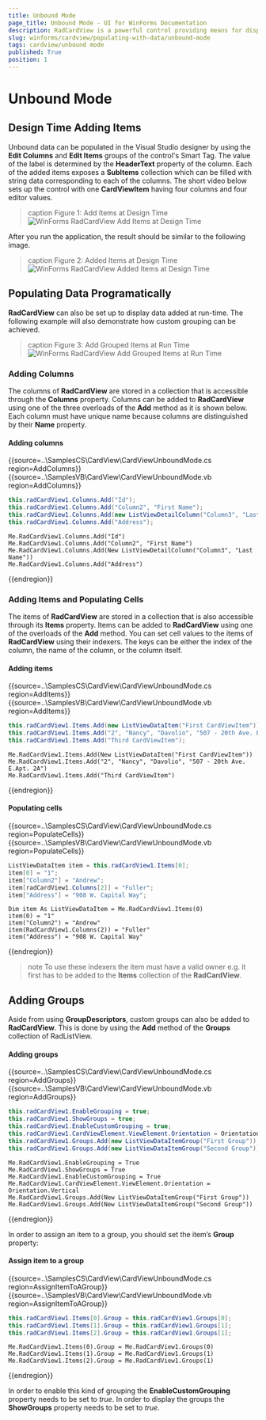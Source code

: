 ```yaml
---
title: Unbound Mode
page_title: Unbound Mode - UI for WinForms Documentation
description: RadCardView is a powerful control providing means for displaying and editing data organized in a card layout.
slug: winforms/cardview/populating-with-data/unbound-mode
tags: cardview/unbound mode
published: True
position: 1
---
```


# Unbound Mode

## Design Time Adding Items

Unbound data can be populated in the Visual Studio designer by using the __Edit Columns__ and __Edit Items__ groups of the control's Smart Tag. The value of the label is determined by the __HeaderText__ property of the column. Each of the added items exposes a __SubItems__ collection which can be filled with string data corresponding to each of the columns. The short video below sets up the control with one __CardViewItem__ having four columns and four editor values.

>caption Figure 1: Add Items at Design Time
![WinForms RadCardView Add Items at Design Time](images/radcardview-populating-with-data002.gif)

After you run the application, the result should be similar to the following image.

>caption Figure 2: Added Items at Design Time
![WinForms RadCardView Added Items at Design Time](images/radcardview-populating-with-data003.png)

## Populating Data Programatically

__RadCardView__ can also be set up to display data added at run-time. The following example will also demonstrate how custom grouping can be achieved. 

>caption Figure 3: Add Grouped Items at Run Time
![WinForms RadCardView Add Grouped Items at Run Time](images/radcardview-populating-with-data004.gif)

### Adding Columns

The columns of __RadCardView__ are stored in a collection that is accessible through the __Columns__ property. Columns can be added to __RadCardView__ using one of the three overloads of the __Add__ method as it is shown below. Each column must have unique name because columns are distinguished by their __Name__ property. 

#### Adding columns

{{source=..\SamplesCS\CardView\CardViewUnboundMode.cs region=AddColumns}} 
{{source=..\SamplesVB\CardView\CardViewUnboundMode.vb region=AddColumns}}
````C#
this.radCardView1.Columns.Add("Id");
this.radCardView1.Columns.Add("Column2", "First Name");
this.radCardView1.Columns.Add(new ListViewDetailColumn("Column3", "Last Name"));
this.radCardView1.Columns.Add("Address");

````
````VB.NET
Me.RadCardView1.Columns.Add("Id")
Me.RadCardView1.Columns.Add("Column2", "First Name")
Me.RadCardView1.Columns.Add(New ListViewDetailColumn("Column3", "Last Name"))
Me.RadCardView1.Columns.Add("Address")

```` 



{{endregion}} 

### Adding Items and Populating Cells

The items of __RadCardView__ are stored in a collection that is also accessible through its __Items__ property. Items can be added to __RadCardView__ using one of the overloads of the __Add__ method. You can set cell values to the items of __RadCardView__ using their indexers. The keys can be either the index of the column, the name of the column, or the column itself.

#### Adding items

{{source=..\SamplesCS\CardView\CardViewUnboundMode.cs region=AddItems}} 
{{source=..\SamplesVB\CardView\CardViewUnboundMode.vb region=AddItems}} 

````C#
this.radCardView1.Items.Add(new ListViewDataItem("First CardViewItem"));
this.radCardView1.Items.Add("2", "Nancy", "Davolio", "507 - 20th Ave. E.Apt. 2A");
this.radCardView1.Items.Add("Third CardViewItem");

````
````VB.NET
Me.RadCardView1.Items.Add(New ListViewDataItem("First CardViewItem"))
Me.RadCardView1.Items.Add("2", "Nancy", "Davolio", "507 - 20th Ave. E.Apt. 2A")
Me.RadCardView1.Items.Add("Third CardViewItem")

````

{{endregion}} 

#### Populating cells

{{source=..\SamplesCS\CardView\CardViewUnboundMode.cs region=PopulateCells}} 
{{source=..\SamplesVB\CardView\CardViewUnboundMode.vb region=PopulateCells}}
````C#
ListViewDataItem item = this.radCardView1.Items[0];
item[0] = "1";
item["Column2"] = "Andrew";
item[radCardView1.Columns[2]] = "Fuller";
item["Address"] = "908 W. Capital Way";

````
````VB.NET
Dim item As ListViewDataItem = Me.RadCardView1.Items(0)
item(0) = "1"
item("Column2") = "Andrew"
item(RadCardView1.Columns(2)) = "Fuller"
item("Address") = "908 W. Capital Way"

```` 



{{endregion}} 

>note To use these indexers the item must have a valid owner e.g. it first has to be added to the __Items__ collection of the __RadCardView__.
>

## Adding Groups

Aside from using __GroupDescriptors__, custom groups can also be added to __RadCardView__. This is done by using the __Add__ method of the __Groups__ collection of RadListView.

#### Adding groups

{{source=..\SamplesCS\CardView\CardViewUnboundMode.cs region=AddGroups}} 
{{source=..\SamplesVB\CardView\CardViewUnboundMode.vb region=AddGroups}}
````C#
this.radCardView1.EnableGrouping = true;
this.radCardView1.ShowGroups = true;
this.radCardView1.EnableCustomGrouping = true;
this.radCardView1.CardViewElement.ViewElement.Orientation = Orientation.Vertical;
this.radCardView1.Groups.Add(new ListViewDataItemGroup("First Group"));
this.radCardView1.Groups.Add(new ListViewDataItemGroup("Second Group"));

````
````VB.NET
Me.RadCardView1.EnableGrouping = True
Me.RadCardView1.ShowGroups = True
Me.RadCardView1.EnableCustomGrouping = True
Me.RadCardView1.CardViewElement.ViewElement.Orientation = Orientation.Vertical
Me.RadCardView1.Groups.Add(New ListViewDataItemGroup("First Group"))
Me.RadCardView1.Groups.Add(New ListViewDataItemGroup("Second Group"))

```` 

{{endregion}} 

In order to assign an item to a group, you should set the item’s __Group__ property:

#### Assign item to a group

{{source=..\SamplesCS\CardView\CardViewUnboundMode.cs region=AssignItemToAGroup}} 
{{source=..\SamplesVB\CardView\CardViewUnboundMode.vb region=AssignItemToAGroup}}
````C#
this.radCardView1.Items[0].Group = this.radCardView1.Groups[0];
this.radCardView1.Items[1].Group = this.radCardView1.Groups[1];
this.radCardView1.Items[2].Group = this.radCardView1.Groups[1];

````
````VB.NET
Me.RadCardView1.Items(0).Group = Me.RadCardView1.Groups(0)
Me.RadCardView1.Items(1).Group = Me.RadCardView1.Groups(1)
Me.RadCardView1.Items(2).Group = Me.RadCardView1.Groups(1)

```` 



{{endregion}} 

In order to enable this kind of grouping the __EnableCustomGrouping__ property needs to be set to *true*. In order to display the groups the __ShowGroups__ property needs to be set to *true*.
		

